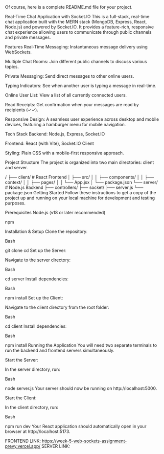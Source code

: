 Of course, here is a complete README.md file for your project.

Real-Time Chat Application with Socket.IO
This is a full-stack, real-time chat application built with the MERN stack (MongoDB, Express, React, Node.js) and powered by Socket.IO. It provides a feature-rich, responsive chat experience allowing users to communicate through public channels and private messages.

Features
Real-Time Messaging: Instantaneous message delivery using WebSockets.

Multiple Chat Rooms: Join different public channels to discuss various topics.

Private Messaging: Send direct messages to other online users.

Typing Indicators: See when another user is typing a message in real-time.

Online User List: View a list of all currently connected users.

Read Receipts: Get confirmation when your messages are read by recipients (✓✓).

Responsive Design: A seamless user experience across desktop and mobile devices, featuring a hamburger menu for mobile navigation.

Tech Stack
Backend: Node.js, Express, Socket.IO

Frontend: React (with Vite), Socket.IO Client

Styling: Plain CSS with a mobile-first responsive approach.

Project Structure
The project is organized into two main directories: client and server.

/
├── client/              # React Frontend
│   ├── src/
│   │   ├── components/
│   │   ├── context/
│   │   ├── pages/
│   │   └── App.jsx
│   └── package.json
└── server/              # Node.js Backend
    ├── controllers/
    ├── socket/
    ├── server.js
    └── package.json
Getting Started
Follow these instructions to get a copy of the project up and running on your local machine for development and testing purposes.

Prerequisites
Node.js (v18 or later recommended)

npm

Installation & Setup
Clone the repository:

Bash

git clone <your-repository-url>
cd <repository-folder>
Set up the Server:

Navigate to the server directory:

Bash

cd server
Install dependencies:

Bash

npm install
Set up the Client:

Navigate to the client directory from the root folder:

Bash

cd client
Install dependencies:

Bash

npm install
Running the Application
You will need two separate terminals to run the backend and frontend servers simultaneously.

Start the Server:

In the server directory, run:

Bash

node server.js
Your server should now be running on http://localhost:5000.

Start the Client:

In the client directory, run:

Bash

npm run dev
Your React application should automatically open in your browser at http://localhost:5173.


FRONTEND LINK: https://week-5-web-sockets-assignment-prevy.vercel.app/
SERVER LINK: 